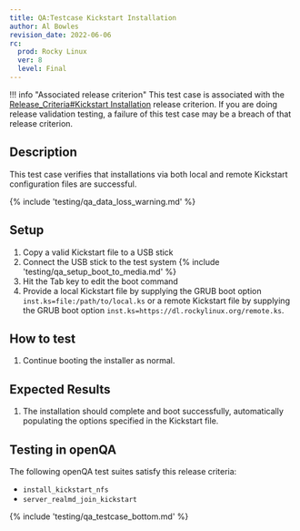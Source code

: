 ```yaml
---
title: QA:Testcase Kickstart Installation
author: Al Bowles
revision_date: 2022-06-06
rc:
  prod: Rocky Linux
  ver: 8
  level: Final
---
```


!!! info "Associated release criterion"
    This test case is associated with the [Release_Criteria#Kickstart Installation](../release_criteria.md#kickstart-installation) release criterion. If you are doing release validation testing, a failure of this test case may be a breach of that release criterion.

## Description
This test case verifies that installations via both local and remote Kickstart configuration files are successful.

{% include 'testing/qa_data_loss_warning.md' %}

## Setup
1. Copy a valid Kickstart file to a USB stick
1. Connect the USB stick to the test system
{% include 'testing/qa_setup_boot_to_media.md' %}
1. Hit the Tab key to edit the boot command
1. Provide a local Kickstart file by supplying the GRUB boot option `inst.ks=file:/path/to/local.ks` or a remote Kickstart file by supplying the GRUB boot option `inst.ks=https://dl.rockylinux.org/remote.ks`.

## How to test
1. Continue booting the installer as normal.

## Expected Results
1. The installation should complete and boot successfully, automatically populating the options specified in the Kickstart file.

## Testing in openQA
The following openQA test suites satisfy this release criteria:
- `install_kickstart_nfs`
- `server_realmd_join_kickstart`
<!-- TODO provide a test suite that does not require PARALLEL_WITH= -->

{% include 'testing/qa_testcase_bottom.md' %}
